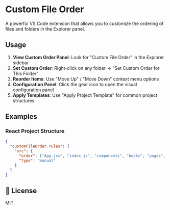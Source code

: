 # Custom File Order

A powerful VS Code extension that allows you to customize the ordering of files and folders in the Explorer panel.

## Usage

1. **View Custom Order Panel**: Look for "Custom File Order" in the Explorer sidebar
2. **Set Custom Order**: Right-click on any folder → "Set Custom Order for This Folder"
3. **Reorder Items**: Use "Move Up" / "Move Down" context menu options
4. **Configuration Panel**: Click the gear icon to open the visual configuration panel
5. **Apply Templates**: Use "Apply Project Template" for common project structures

## Examples

### React Project Structure
```json
{
  "customFileOrder.rules": {
    "src": {
      "order": ["App.jsx", "index.js", "components", "hooks", "pages", "utils", "assets"],
      "type": "manual"
    }
  }
}
```
## 📄 License
MIT